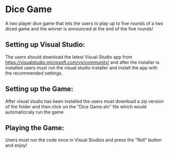 # Dice Game
A two player dice game that lets the users to play up to five rounds of a two diced game and the winner is announced at the end of the five rounds!

## Setting up Visual Studio:
The users should download the latest Visual Studio app from https://visualstudio.microsoft.com/vs/community/ and after the installer is installed users must run the visual studio installer and install the app with the recommended settings.

## Setting up the Game:
After visual studio has been installed the users must download a zip version of the folder and then click on the "Dice Game.sln" file which would automaticcaly run the game

## Playing the Game:
Users must run the code once in Visual Studios and press the "Roll" button and enjoy!
